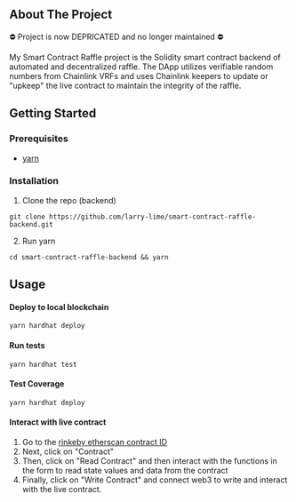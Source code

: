 ## About The Project

⛔️ Project is now DEPRICATED and no longer maintained ⛔️

My Smart Contract Raffle project is the Solidity smart contract backend of automated and decentralized raffle. The DApp utilizes verifiable random numbers from Chainlink VRFs and uses Chainlink keepers to update or "upkeep" the live contract to maintain the integrity of the raffle.

## Getting Started

### Prerequisites

* [yarn](https://classic.yarnpkg.com/lang/en/docs/install/)

### Installation

1. Clone the repo (backend)
```shell
git clone https://github.com/larry-lime/smart-contract-raffle-backend.git
```
2. Run yarn
```shell
cd smart-contract-raffle-backend && yarn
```

## Usage

####  Deploy to local blockchain
  ```shell
  yarn hardhat deploy
  ```
####  Run tests
  ```shell
  yarn hardhat test
  ```
####  Test Coverage
  ```shell
  yarn hardhat deploy
  ```
####  Interact with live contract

1. Go to the [rinkeby etherscan contract ID](https://rinkeby.etherscan.io/address/0xB2Bf3C63C8aFD537a76fD346Ab88a24B6C76aAf5) 
2. Next, click on "Contract"
3. Then, click on "Read Contract" and then interact with the functions in the form to read state values and data from the contract
4. Finally, click on "Write Contract" and connect web3 to write and interact with the live contract.

<!-- The contract deployment ID is: -->
<!-- ``` -->
<!-- 0xB2Bf3C63C8aFD537a76fD346Ab88a24B6C76aAf5 -->
<!-- ``` -->
<!-- https://rinkeby.etherscan.io/address/0xB2Bf3C63C8aFD537a76fD346Ab88a24B6C76aAf5 -->
